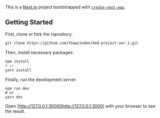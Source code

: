 This is a [Next.js](https://nextjs.org/) project bootstrapped with [`create-next-app`](https://github.com/vercel/next.js/tree/canary/packages/create-next-app).

## Getting Started

First, clone or fork the repository:
```bash
git clone https://github.com/thawzindev/kmd-project-ver-1.git
```

Then, install necessary packages:

```bash
npm install
# or
yarn install
```

Finally, run the development server
```
npm run dev
# or
yarn dev
```

Open [http://127.0.0.1:3000](http://127.0.0.1:3000) with your browser to see the result.
